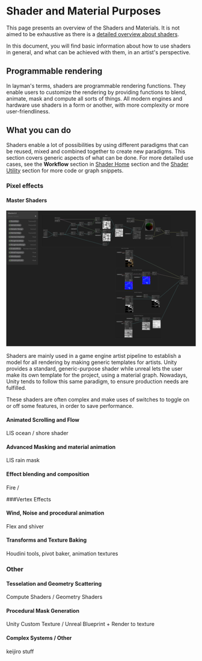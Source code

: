 # Shader and Material Purposes

This page presents an overview of the Shaders and Materials. It is not aimed to be exhaustive as there is a [detailed overview about shaders](../shaders/overview.md). 

In this document, you will find basic information about how to use shaders in general, and what can be achieved with them, in an artist's perspective.

## Programmable rendering

In layman's terms, shaders are programmable rendering functions. They enable users to customize the rendering by providing functions to blend, animate, mask and compute all sorts of things. All modern engines and hardware use shaders in a form or another, with more complexity or more user-friendliness. 

## What you can do

Shaders enable a lot of possibilities by using different paradigms that can be reused, mixed and combined together to create new paradigms. This section covers generic aspects of what can be done. For more detailed use cases, see the **Workflow** section in [Shader Home](index.md) section and the [Shader Utility](utility.md) section for more code or graph snippets.

### Pixel effects

#### Master Shaders

![](img/master-shader.png)

Shaders are mainly used in a game engine artist pipeline to establish a model for all rendering by making generic templates for artists. Unity provides a standard, generic-purpose shader while unreal lets the user make its own template for the project, using a material graph. Nowadays, Unity tends to follow this same paradigm, to ensure production needs are fulfilled.

These shaders are often complex and make uses of switches to toggle on or off some features, in order to save performance.

#### Animated Scrolling and Flow

LIS ocean / shore shader

#### Advanced Masking and material animation

LIS rain mask

#### Effect blending and composition

Fire / 

###Vertex Effects

#### Wind, Noise and procedural animation

Flex and shiver

#### Transforms and Texture Baking

Houdini tools, pivot baker, animation textures



### Other

#### Tesselation and Geometry Scattering

Compute Shaders / Geometry Shaders

#### Procedural Mask Generation

Unity Custom Texture / Unreal Blueprint + Render to texture

#### Complex Systems / Other

keijiro stuff

